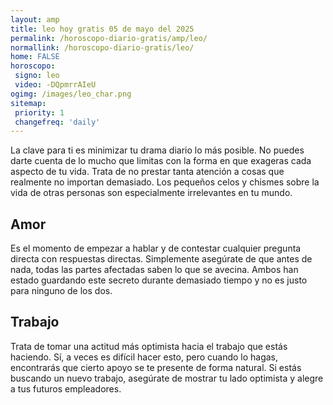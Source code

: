 ```yaml
---
layout: amp
title: leo hoy gratis 05 de mayo del 2025 
permalink: /horoscopo-diario-gratis/amp/leo/
normallink: /horoscopo-diario-gratis/leo/
home: FALSE
horoscopo:
 signo: leo
 video: -DQpmrrAIeU
ogimg: /images/leo_char.png
sitemap:
 priority: 1
 changefreq: 'daily'
---
```



La clave para ti es minimizar tu drama diario lo más posible. No puedes darte cuenta de lo mucho que limitas con la forma en que exageras cada aspecto de tu vida. Trata de no prestar tanta atención a cosas que realmente no importan demasiado. Los pequeños celos y chismes sobre la vida de otras personas son especialmente irrelevantes en tu mundo.

## Amor

Es el momento de empezar a hablar y de contestar cualquier pregunta directa con respuestas directas. Simplemente asegúrate de que antes de nada, todas las partes afectadas saben lo que se avecina. Ambos han estado guardando este secreto durante demasiado tiempo y no es justo para ninguno de los dos.

## Trabajo

Trata de tomar una actitud más optimista hacia el trabajo que estás haciendo. Sí, a veces es difícil hacer esto, pero cuando lo hagas, encontrarás que cierto apoyo se te presente de forma natural. Si estás buscando un nuevo trabajo, asegúrate de mostrar tu lado optimista y alegre a tus futuros empleadores.